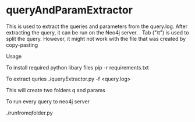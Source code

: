 # queryAndParamExtractor

This is used to extract the queries and parameters from the query.log. After extracting the query, it can be run on the Neo4j server. .
Tab ("\t")  is used to split the query. However, it might not work with the file that was created  by copy-pasting

Usage 

To install required python libary files 
pip -r requirements.txt


To extract quries 
./queryExtractor.py -f <query.log> 

This will create two folders   q and params 

To run every query to neo4j server 

./runfromqfolder.py 

